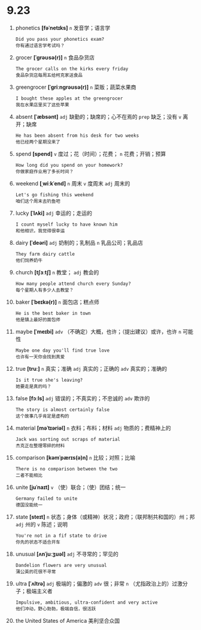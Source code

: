 # 9.23

1. phonetics **[fəˈnetɪks]** `n` 发音学；语言学

   ```
   Did you pass your phonetics exam?
   你有通过语言学考试吗？
   ```

2. grocer **[ˈɡrəʊsə(r)]** `n` 食品杂货店

   ```
   The grocer calls on the kirks every friday
   食品杂货店每周五给柯克家送食品
   ```

3. greengrocer **[ˈɡriːnɡrəʊsə(r)]** `n` 菜贩；蔬菜水果商

   ```
   I bought these apples at the greengrocer
   我在水果店里买了这些苹果
   ```

4. absent **[ˈæbsənt]** `adj` 缺勤的；缺席的；心不在焉的 `prep` 缺乏；没有 `v` 离开；缺席

   ```
   He has been absent from his desk for two weeks
   他已经两个星期没来了
   ```

5. spend **[spend]** `v` 度过；花（时间）；花费； `n` 花费；开销；预算

   ```
   How long did you spend on your homework?
   你做家庭作业用了多长时间？
   ```

6. weekend **[ˌwiːkˈend]** `n` 周末 `v` 度周末 `adj` 周末的

   ```
   Let's go fishing this weekend
   咱们这个周末去钓鱼吧
   ```

7. lucky **[ˈlʌki]** `adj` 幸运的；走运的

   ```
   I count myself lucky to have known him
   和他相识，我觉得很幸运
   ```

8. dairy **[ˈdeəri]** `adj` 奶制的；乳制品 `n` 乳品公司；乳品店

   ```
   They farm dairy cattle
   他们饲养奶牛
   ```

9. church **[tʃɜːtʃ]** `n` 教堂； `adj` 教会的

   ```
   How many people attend church every Sunday?
   每个星期人有多少人去教堂？
   ```

10. baker **[ˈbeɪkə(r)]** `n` 面包店；糕点师

    ```
    He is the best baker in town
    他是镇上最好的面包师
    ```

11. maybe **[ˈmeɪbi]** `adv` （不确定）大概，也许；（提出建议）或许，也许 `n` 可能性

    ```
    Maybe one day you'll find true love
    也许有一天你会找到真爱
    ```

12. true **[truː]** `n` 真实；准确 `adj` 真实的；正确的 `adv` 真实的；准确的

    ```
    Is it true she's leaving?
    她要走是真的吗？
    ```

13. false **[fɔːls]** `adj` 错误的；不真实的；不忠诚的 `adv` 欺诈的

    ```
    The story is almost certainly false
    这个故事几乎肯定是虚构的
    ```

14. material **[məˈtɪəriəl]** `n` 衣料；布料；材料 `adj` 物质的；费精神上的

    ```
    Jack was sorting out scraps of material
    杰克正在整理零碎的材料
    ```

15. comparison **[kəmˈpærɪs(ə)n]** `n` 比较；对照；比喻

    ```
    There is no comparison between the two
    二者不能相比
    ```

16. unite **[juˈnaɪt]** `v` （使）联合；（使）团结；统一

    ```
    Germany failed to unite
    德国没能统一
    ```

17. state **[steɪt]** `n` 状态；身体（或精神）状况；政府；（联邦制共和国的）州；邦 `adj` 州的 `v` 陈述；说明

    ```
    You're not in a fif state to drive
    你先的状态不适合开车
    ```

18. unusual **[ʌnˈjuːʒuəl]** `adj` 不寻常的；罕见的

    ```
    Dandelion flowers are very unusual
    蒲公英的花很不寻常
    ```

19. ultra **[ˈʌltrə]** `adj` 极端的；偏激的 `adv` 很；非常 `n` （尤指政治上的）过激分子；极端主义者

    ```
    Impulsive, ambitious, ultra-confident and very active
    他们冲动，野心勃勃，极端自信，很活跃
    ```

20. the United States of America 美利坚合众国
